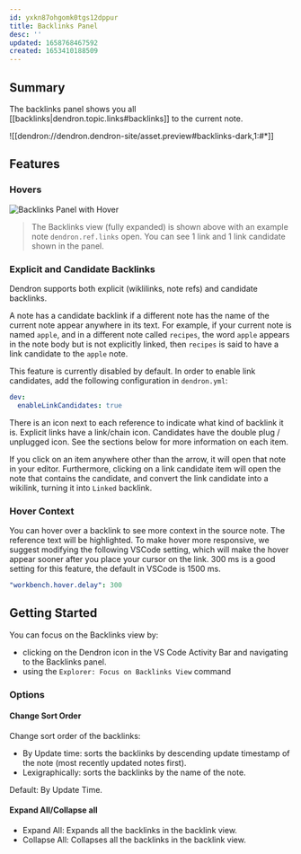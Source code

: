 ```yaml
---
id: yxkn87ohgomk0tgs12dppur
title: Backlinks Panel
desc: ''
updated: 1658768467592
created: 1653410188509
---
```


## Summary

The backlinks panel shows you all [[backlinks|dendron.topic.links#backlinks]] to the current note.

![[dendron://dendron.dendron-site/asset.preview#backlinks-dark,1:#*]]

## Features

### Hovers

![Backlinks Panel with Hover](https://org-dendron-public-assets.s3.amazonaws.com/images/vscode-hover-in-backlinks-panel.gif)
> The Backlinks view (fully expanded) is shown above with an example note `dendron.ref.links` open. You can see 1 link and 1 link candidate shown in the panel.

### Explicit and Candidate Backlinks

Dendron supports both explicit (wiklilinks, note refs) and candidate backlinks.
 
A note has a candidate backlink if a different note has the name of the current note appear anywhere in its text. For example, if your current note is named `apple`, and in a different note called `recipes`, the word `apple` appears in the note body but is not explicitly linked, then `recipes` is said to have a link candidate to the `apple` note.

This feature is currently disabled by default. In order to enable link candidates, add the following configuration in `dendron.yml`:

```yaml
dev:
  enableLinkCandidates: true
```

There is an icon next to each reference to indicate what kind of backlink it is. Explicit links have a link/chain icon. Candidates have the double plug / unplugged icon. See the sections below for more information on each item.

If you click on an item anywhere other than the arrow, it will open that note in your editor. Furthermore, clicking on a link candidate item will open the note that contains the candidate, and convert the link candidate into a wikilink, turning it into `Linked` backlink.

### Hover Context

You can hover over a backlink to see more context in the source note. The reference text will be highlighted. To make hover more responsive, we suggest modifying the following VSCode setting, which will make the hover appear sooner after you place your cursor on the link.  300 ms is a good setting for this feature, the default in VSCode is 1500 ms.

```yaml
"workbench.hover.delay": 300
```

## Getting Started

You can focus on the Backlinks view by:
  - clicking on the Dendron icon in the VS Code Activity Bar and navigating to the Backlinks panel.
  - using the `Explorer: Focus on Backlinks View` command

### Options 

#### Change Sort Order
Change sort order of the backlinks:
* By Update time: sorts the backlinks by descending update timestamp of the note (most recently updated notes first). 
* Lexigraphically: sorts the backlinks by the name of the note.

Default: By Update Time.

#### Expand All/Collapse all 
* Expand All: Expands all the backlinks in the backlink view.
* Collapse All: Collapses all the backlinks in the backlink view.
